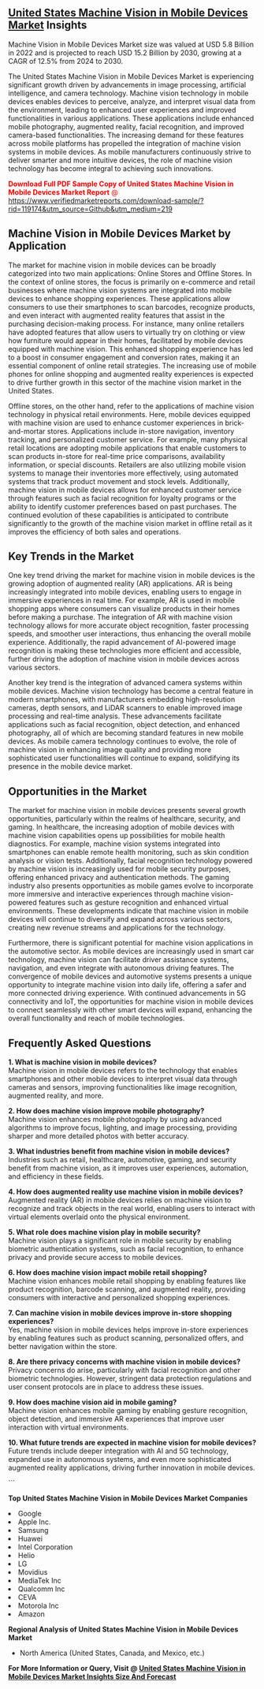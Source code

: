 <h2><a href="https://www.verifiedmarketreports.com/download-sample/?rid=119174&amp;utm_source=Github&amp;utm_medium=219" target="_blank">United States Machine Vision in Mobile Devices Market</a> Insights</h2><p>Machine Vision in Mobile Devices Market size was valued at USD 5.8 Billion in 2022 and is projected to reach USD 15.2 Billion by 2030, growing at a CAGR of 12.5% from 2024 to 2030.</p><p> <p>The United States Machine Vision in Mobile Devices Market is experiencing significant growth driven by advancements in image processing, artificial intelligence, and camera technology. Machine vision technology in mobile devices enables devices to perceive, analyze, and interpret visual data from the environment, leading to enhanced user experiences and improved functionalities in various applications. These applications include enhanced mobile photography, augmented reality, facial recognition, and improved camera-based functionalities. The increasing demand for these features across mobile platforms has propelled the integration of machine vision systems in mobile devices. As mobile manufacturers continuously strive to deliver smarter and more intuitive devices, the role of machine vision technology has become integral to achieving such innovations. </p> <p><p><span class=""><span style="color: #ff0000;"><strong>Download Full PDF Sample Copy of United States Machine Vision in Mobile Devices Market Report</strong> @ </span><a href="https://www.verifiedmarketreports.com/download-sample/?rid=119174&amp;utm_source=Github&amp;utm_medium=219" target="_blank">https://www.verifiedmarketreports.com/download-sample/?rid=119174&amp;utm_source=Github&amp;utm_medium=219</a></span></p></p> <h2>Machine Vision in Mobile Devices Market by Application</h2> <p>The market for machine vision in mobile devices can be broadly categorized into two main applications: Online Stores and Offline Stores. In the context of online stores, the focus is primarily on e-commerce and retail businesses where machine vision systems are integrated into mobile devices to enhance shopping experiences. These applications allow consumers to use their smartphones to scan barcodes, recognize products, and even interact with augmented reality features that assist in the purchasing decision-making process. For instance, many online retailers have adopted features that allow users to virtually try on clothing or view how furniture would appear in their homes, facilitated by mobile devices equipped with machine vision. This enhanced shopping experience has led to a boost in consumer engagement and conversion rates, making it an essential component of online retail strategies. The increasing use of mobile phones for online shopping and augmented reality experiences is expected to drive further growth in this sector of the machine vision market in the United States. </p> <p>Offline stores, on the other hand, refer to the applications of machine vision technology in physical retail environments. Here, mobile devices equipped with machine vision are used to enhance customer experiences in brick-and-mortar stores. Applications include in-store navigation, inventory tracking, and personalized customer service. For example, many physical retail locations are adopting mobile applications that enable customers to scan products in-store for real-time price comparisons, availability information, or special discounts. Retailers are also utilizing mobile vision systems to manage their inventories more effectively, using automated systems that track product movement and stock levels. Additionally, machine vision in mobile devices allows for enhanced customer service through features such as facial recognition for loyalty programs or the ability to identify customer preferences based on past purchases. The continued evolution of these capabilities is anticipated to contribute significantly to the growth of the machine vision market in offline retail as it improves the efficiency of both sales and operations. </p> <h2>Key Trends in the Market</h2> <p>One key trend driving the market for machine vision in mobile devices is the growing adoption of augmented reality (AR) applications. AR is being increasingly integrated into mobile devices, enabling users to engage in immersive experiences in real time. For example, AR is used in mobile shopping apps where consumers can visualize products in their homes before making a purchase. The integration of AR with machine vision technology allows for more accurate object recognition, faster processing speeds, and smoother user interactions, thus enhancing the overall mobile experience. Additionally, the rapid advancement of AI-powered image recognition is making these technologies more efficient and accessible, further driving the adoption of machine vision in mobile devices across various sectors. </p> <p>Another key trend is the integration of advanced camera systems within mobile devices. Machine vision technology has become a central feature in modern smartphones, with manufacturers embedding high-resolution cameras, depth sensors, and LiDAR scanners to enable improved image processing and real-time analysis. These advancements facilitate applications such as facial recognition, object detection, and enhanced photography, all of which are becoming standard features in new mobile devices. As mobile camera technology continues to evolve, the role of machine vision in enhancing image quality and providing more sophisticated user functionalities will continue to expand, solidifying its presence in the mobile device market. </p> <h2>Opportunities in the Market</h2> <p>The market for machine vision in mobile devices presents several growth opportunities, particularly within the realms of healthcare, security, and gaming. In healthcare, the increasing adoption of mobile devices with machine vision capabilities opens up possibilities for mobile health diagnostics. For example, machine vision systems integrated into smartphones can enable remote health monitoring, such as skin condition analysis or vision tests. Additionally, facial recognition technology powered by machine vision is increasingly used for mobile security purposes, offering enhanced privacy and authentication methods. The gaming industry also presents opportunities as mobile games evolve to incorporate more immersive and interactive experiences through machine vision-powered features such as gesture recognition and enhanced virtual environments. These developments indicate that machine vision in mobile devices will continue to diversify and expand across various sectors, creating new revenue streams and applications for the technology. </p> <p>Furthermore, there is significant potential for machine vision applications in the automotive sector. As mobile devices are increasingly used in smart car technology, machine vision can facilitate driver assistance systems, navigation, and even integrate with autonomous driving features. The convergence of mobile devices and automotive systems presents a unique opportunity to integrate machine vision into daily life, offering a safer and more connected driving experience. With continued advancements in 5G connectivity and IoT, the opportunities for machine vision in mobile devices to connect seamlessly with other smart devices will expand, enhancing the overall functionality and reach of mobile technologies. </p> <h2>Frequently Asked Questions</h2> <p><strong>1. What is machine vision in mobile devices?</strong><br> Machine vision in mobile devices refers to the technology that enables smartphones and other mobile devices to interpret visual data through cameras and sensors, improving functionalities like image recognition, augmented reality, and more.</p> <p><strong>2. How does machine vision improve mobile photography?</strong><br> Machine vision enhances mobile photography by using advanced algorithms to improve focus, lighting, and image processing, providing sharper and more detailed photos with better accuracy.</p> <p><strong>3. What industries benefit from machine vision in mobile devices?</strong><br> Industries such as retail, healthcare, automotive, gaming, and security benefit from machine vision, as it improves user experiences, automation, and efficiency in these fields.</p> <p><strong>4. How does augmented reality use machine vision in mobile devices?</strong><br> Augmented reality (AR) in mobile devices relies on machine vision to recognize and track objects in the real world, enabling users to interact with virtual elements overlaid onto the physical environment.</p> <p><strong>5. What role does machine vision play in mobile security?</strong><br> Machine vision plays a significant role in mobile security by enabling biometric authentication systems, such as facial recognition, to enhance privacy and provide secure access to mobile devices.</p> <p><strong>6. How does machine vision impact mobile retail shopping?</strong><br> Machine vision enhances mobile retail shopping by enabling features like product recognition, barcode scanning, and augmented reality, providing consumers with interactive and personalized shopping experiences.</p> <p><strong>7. Can machine vision in mobile devices improve in-store shopping experiences?</strong><br> Yes, machine vision in mobile devices helps improve in-store experiences by enabling features such as product scanning, personalized offers, and better navigation within the store.</p> <p><strong>8. Are there privacy concerns with machine vision in mobile devices?</strong><br> Privacy concerns do arise, particularly with facial recognition and other biometric technologies. However, stringent data protection regulations and user consent protocols are in place to address these issues.</p> <p><strong>9. How does machine vision aid in mobile gaming?</strong><br> Machine vision enhances mobile gaming by enabling gesture recognition, object detection, and immersive AR experiences that improve user interaction with virtual environments.</p> <p><strong>10. What future trends are expected in machine vision for mobile devices?</strong><br> Future trends include deeper integration with AI and 5G technology, expanded use in autonomous systems, and even more sophisticated augmented reality applications, driving further innovation in mobile devices.</p> ```</p><p><strong>Top United States Machine Vision in Mobile Devices Market Companies</strong></p><div data-test-id=""><p><li>Google</li><li> Apple Inc.</li><li> Samsung</li><li> Huawei</li><li> Intel Corporation</li><li> Helio</li><li> LG</li><li> Movidius</li><li> MediaTek Inc</li><li> Qualcomm Inc</li><li> CEVA</li><li> Motorola Inc</li><li> Amazon</li></p><div><strong>Regional Analysis of&nbsp;United States Machine Vision in Mobile Devices Market</strong></div><ul><li dir="ltr"><p dir="ltr">North America&nbsp;(United States, Canada, and Mexico, etc.)</p></li></ul><p><strong>For More Information or Query, Visit @&nbsp;</strong><strong><a href="https://www.verifiedmarketreports.com/product/global-machine-vision-in-mobile-devices-market-outlook/?utm_source=Github&amp;utm_medium=219" target="_blank">United States Machine Vision in Mobile Devices Market Insights Size And Forecast</a></strong></p></div>
